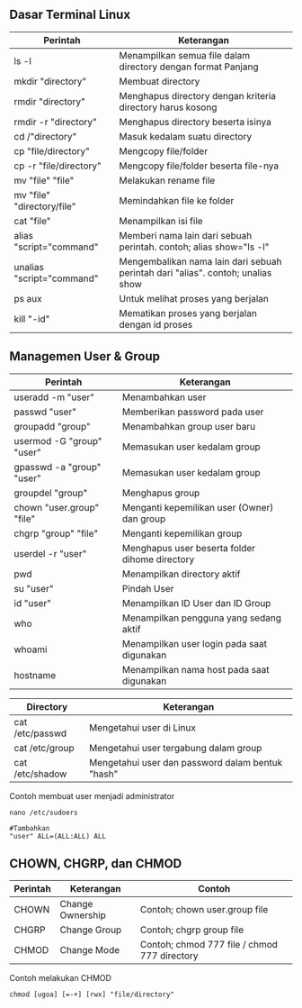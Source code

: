 ## Dasar Terminal Linux
| Perintah | Keterangan |
| --- | --- |
| ls -l | Menampilkan semua file dalam directory dengan format Panjang |
| mkdir "directory" | Membuat directory |
| rmdir "directory" | Menghapus directory dengan kriteria directory harus kosong |
| rmdir -r "directory" | Menghapus directory beserta isinya |
| cd /"directory" | Masuk kedalam suatu directory |
| cp "file/directory" | Mengcopy file/folder |
| cp -r "file/directory" | Mengcopy file/folder beserta file-nya |
| mv "file" "file"  | Melakukan rename file |
| mv "file" "directory/file"  | Memindahkan file ke folder |
| cat "file" | Menampilkan isi file |
| alias "script="command" | Memberi nama lain dari sebuah perintah. contoh; alias show="ls -l" |
| unalias "script="command" | Mengembalikan nama lain dari sebuah perintah dari "alias". contoh; unalias show |
| ps aux | Untuk melihat proses yang berjalan |
| kill "-id"| Mematikan proses yang berjalan dengan id proses |


## Managemen User & Group
| Perintah | Keterangan |
| --- | --- |
| useradd -m "user" | Menambahkan user |
| passwd "user" | Memberikan password pada user |
| groupadd "group" | Menambahkan group user baru |
| usermod -G "group" "user" | Memasukan user kedalam group |
| gpasswd -a "group" "user" | Memasukan user kedalam group |
| groupdel "group" | Menghapus group |
| chown "user.group" "file" | Menganti kepemilikan user (Owner) dan group |
| chgrp "group" "file" | Menganti kepemilikan group |
| userdel -r "user" | Menghapus user beserta folder dihome directory |
| pwd | Menampilkan directory aktif |
| su "user" | Pindah User |
| id "user" | Menampilkan ID User dan ID Group |
| who | Menampilkan pengguna yang sedang aktif |
| whoami | Menampilkan user login pada saat digunakan |
| hostname | Menampilkan nama host pada saat digunakan |

| Directory | Keterangan |
| --- | --- |
| cat /etc/passwd | Mengetahui user di Linux |
| cat /etc/group | Mengetahui user tergabung dalam group |
| cat /etc/shadow | Mengetahui user dan password dalam bentuk "hash" |

Contoh membuat user menjadi administrator
```
nano /etc/sudoers

#Tambahkan
"user" ALL=(ALL:ALL) ALL
```

## CHOWN, CHGRP, dan CHMOD
| Perintah | Keterangan | Contoh |
| --- | --- | --- |
| CHOWN | Change Ownership | Contoh; chown user.group file |
| CHGRP | Change Group | Contoh; chgrp group file |
| CHMOD | Change Mode | Contoh; chmod 777 file / chmod 777 directory |

Contoh melakukan CHMOD
```
chmod [ugoa] [=-+] [rwx] "file/directory"
```


